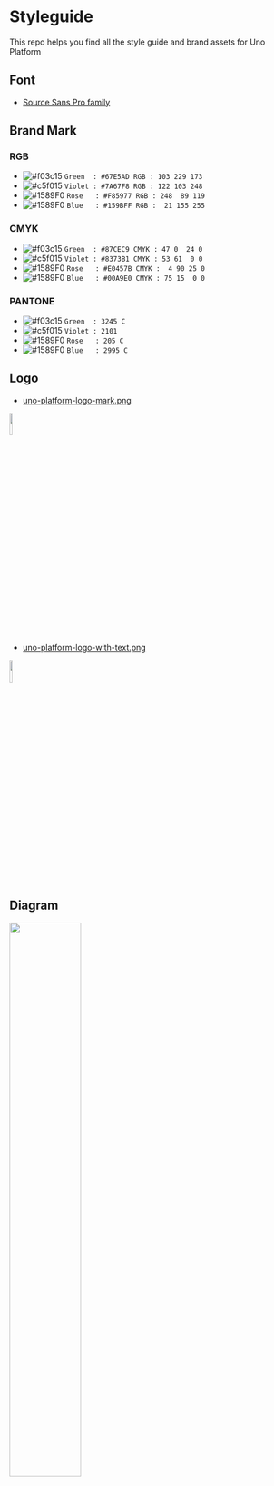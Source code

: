 # Styleguide

This repo helps you find all the style guide and brand assets for Uno Platform

## Font

* [Source Sans Pro family](https://fonts.google.com/specimen/Source+Sans+Pro)

## Brand Mark

### RGB

- ![#f03c15](https://placehold.it/15/67E5AD/000000?text=+) `Green  : #67E5AD RGB : 103 229 173`
- ![#c5f015](https://placehold.it/15/7A67F8/000000?text=+) `Violet : #7A67F8 RGB : 122 103 248`
- ![#1589F0](https://placehold.it/15/F85977/000000?text=+) `Rose   : #F85977 RGB : 248  89 119`
- ![#1589F0](https://placehold.it/15/159BFF/000000?text=+) `Blue   : #159BFF RGB :  21 155 255`


### CMYK

- ![#f03c15](https://placehold.it/15/87CEC9/000000?text=+) `Green  : #87CEC9 CMYK : 47 0  24 0`
- ![#c5f015](https://placehold.it/15/8373B1/000000?text=+) `Violet : #8373B1 CMYK : 53 61  0 0`
- ![#1589F0](https://placehold.it/15/E0457B/000000?text=+) `Rose   : #E0457B CMYK :  4 90 25 0`
- ![#1589F0](https://placehold.it/15/00A9E0/000000?text=+) `Blue   : #00A9E0 CMYK : 75 15  0 0`


### PANTONE


- ![#f03c15](https://placehold.it/15/7CE0D3/000000?text=+) `Green  : 3245 C`
- ![#c5f015](https://placehold.it/15/8a75d1/000000?text=+) `Violet : 2101 `
- ![#1589F0](https://placehold.it/15/E0457B/000000?text=+) `Rose   : 205 C`
- ![#1589F0](https://placehold.it/15/00A9E0/000000?text=+) `Blue   : 2995 C`


## Logo
* [uno-platform-logo-mark.png](logo/uno-platform-logo-mark.png)
<img src = 'logo/uno-platform-logo-mark.png' width="10%" height="10%">

* [uno-platform-logo-with-text.png](logo/uno-platform-logo-with-text.png)
<img src = 'logo/uno-platform-logo-with-text.png' width="10%" height="10%">

## Diagram

<img src = 'diagrams/uno-platform-architecture.png' width = '50%' height = '50%'>
